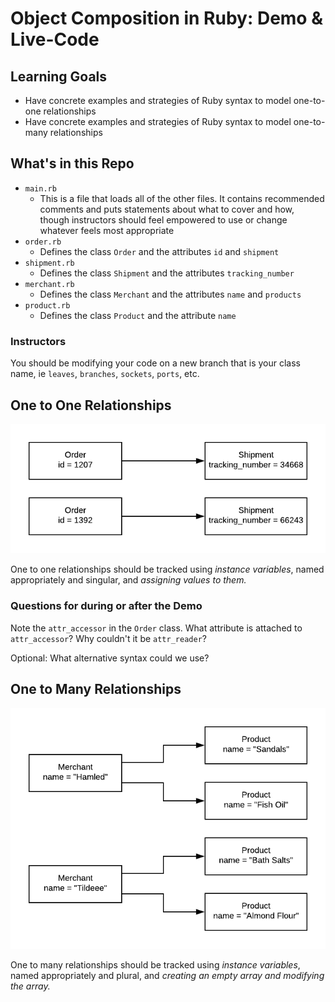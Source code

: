 # Object Composition in Ruby: Demo & Live-Code

## Learning Goals

- Have concrete examples and strategies of Ruby syntax to model one-to-one relationships
- Have concrete examples and strategies of Ruby syntax to model one-to-many relationships

## What's in this Repo

- `main.rb`
    - This is a file that loads all of the other files. It contains recommended comments and puts statements about what to cover and how, though instructors should feel empowered to use or change whatever feels most appropriate
- `order.rb`
    - Defines the class `Order` and the attributes `id` and `shipment`
- `shipment.rb`
    - Defines the class `Shipment` and the attributes `tracking_number`
- `merchant.rb`
    - Defines the class `Merchant` and the attributes `name` and `products`
- `product.rb`
    - Defines the class `Product` and the attribute `name`

### Instructors

You should be modifying your code on a new branch that is your class name, ie `leaves`, `branches`, `sockets`, `ports`, etc.

## One to One Relationships

![one-to-one relationship of order and shipment](images/one-to-one.png)

One to one relationships should be tracked using _instance variables_, named appropriately and singular, and _assigning values to them._

### Questions for during or after the Demo

Note the `attr_accessor` in the `Order` class. What attribute is attached to `attr_accessor`? Why couldn't it be `attr_reader`?

Optional: What alternative syntax could we use?

## One to Many Relationships

![one-to-many relationship of merchant and product](images/one-to-many.png)

One to many relationships should be tracked using _instance variables_, named appropriately and plural, and _creating an empty array and modifying the array._